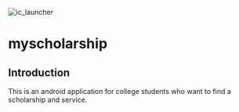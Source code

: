 ![ic_launcher](https://user-images.githubusercontent.com/54172475/94280975-06541e80-ff89-11ea-80c2-7c17459dd067.png)
# myscholarship

## Introduction
This is an android application for college students who want to find a scholarship and service.


